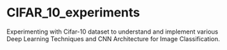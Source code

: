 # CIFAR_10_experiments
Experimenting with Cifar-10 dataset to understand and implement various Deep Learning Techniques and CNN Architecture for Image Classification.

